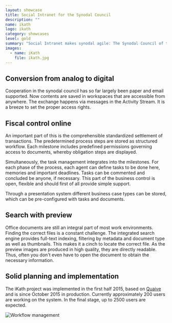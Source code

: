 ```yaml
---
layout: showcase
title: Social Intranet for the Synodal Council
description: ""
name: ikath
logo: ikath
category: showcases
level: gold
summary: "Social Intranet makes synodal agile: The Synodal Council of the Catholic Church in the Canton of Zurich has launched the general renovation of the IT infrastructure part of it - the Social Intranet - to link the various bodies and organizations closer together."
images:
  - name: iKath
    file: ikath.jpg
---
```


## Conversion from analog to digital

Cooperation in the synodal council has so far largely been paper and email supported. Now contents are saved in workspaces that are accessible from anywhere. The exchange happens via messages in the Activity Stream. It is a breeze to set the proper access rights.

## Fiscal control online

An important part of this is the comprehensible standardized settlement of transactions. The predetermined process steps are stored as structured workflow. Each milestone includes predefined permissions governing access to documents, whereby obligation steps are displayed.

Simultaneously, the task management integrates into the milestones. For each phase of the process, each agent can define tasks to be done here, memories and important deadlines. Tasks can be commented and concluded be anyone, if necessary. This part of the business control is open, flexible and should first of all provide simple support.

Through a presentation system different business case types can be stored, which can be pre-configured with tasks and documents.

## Search with preview

Office documents are still an integral part of most work environments. Finding the correct files is a constant challenge. The integrated search engine provides full-text indexing, filtering by metadata and document type as well as thumbnails. This makes it a cinch  to locate the correct file. As the preview images are produced in high quality, they are directly readable. Thus, often you don't even have to open the document to obtain the necessary information.

## Solid planning and implementation

The iKath project was implemented in the first half 2015, based on <a href="http://quaive.com">Quaive</a> and is since October 2015 in production. Currently approximately 200 users are working on the system. In the final stage, up to 2500 users are expected.

![Workflow management](/media/pi-case.jpg)

